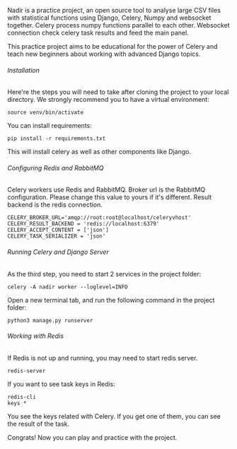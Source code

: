 Nadir is a practice project, an open source tool to analyse large CSV files with statistical functions using Django, Celery, Numpy and websocket together. Celery process numpy functions parallel to each other. Websocket connection check celery task results and feed the main panel. 

This practice project aims to be educational for the power of Celery and teach new beginners about working with advanced Django topics.

<h6>Installation</h6>
Here're the steps you will need to take after cloning the project to your local directory. We strongly recommend you to have a virtual environment:

```
source venv/bin/activate
```

You can install requirements:

```
pip install -r requirements.txt
```

This will install celery as well as other components like Django. 

<h6>Configuring Redis and RabbitMQ</h6>
Celery workers use Redis and RabbitMQ. Broker url is the RabbitMQ configuration. Please change this value to yours if it's different. Result backend is the redis connection. 

```
CELERY_BROKER_URL='amqp://root:root@localhost/celeryvhost'
CELERY_RESULT_BACKEND = 'redis://localhost:6379'
CELERY_ACCEPT_CONTENT = ['json']
CELERY_TASK_SERIALIZER = 'json'
```

<h6>Running Celery and Django Server</h6>

As the third step, you need to start 2 services in the project folder:

```
celery -A nadir worker --loglevel=INFO
```

Open a new terminal tab, and run the following command in the project folder:

```
python3 manage.py runserver
```

<h6>Working with Redis</h6>
If Redis is not up and running, you may need to start redis server. 

```
redis-server
```

If you want to see task keys in Redis:

```
redis-cli
keys *
```

You see the keys related with Celery. If you get one of them, you can see the result of the task. 

Congrats! Now you can play and practice with the project. 
